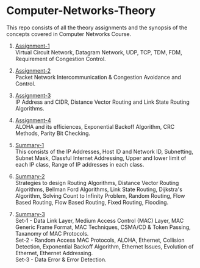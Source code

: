 # Computer-Networks-Theory
This repo consists of all the theory assignments and the synopsis of the concepts covered in Computer Networks Course.

1. [Assignment-1](https://github.com/rishitsaiya/Computer-Networks-Theory/tree/master/Assignment-1) </br>
    Virtual Circuit Network, Datagram Network, UDP, TCP, TDM, FDM, Requirement of Congestion Control.

2. [Assignment-2](https://github.com/rishitsaiya/Computer-Networks-Theory/tree/master/Assignment-2)</br>
    Packet Network Intercommunication & Congestion Avoidance and Control.

3. [Assignment-3](https://github.com/rishitsaiya/Computer-Networks-Theory/tree/master/Assignment-3)</br>
    IP Address and CIDR, Distance Vector Routing and Link State Routing Algorithms.

4. [Assignment-4](https://github.com/rishitsaiya/Computer-Networks-Theory/tree/master/Assignment-4)</br>
    ALOHA and its efficiences, Exponential Backoff Algorithm, CRC Methods, Parity Bit Checking.

5. [Summary-1](https://github.com/rishitsaiya/Computer-Networks-Theory/tree/master/Summary-1)</br>
    This consists of the IP Addresses, Host ID and Network ID, Subnetting, Subnet Mask, Classful Internet Addressing, Upper and lower limit of each IP class, Range of IP addresses in each class.

6. [Summary-2](https://github.com/rishitsaiya/Computer-Networks-Theory/tree/master/Summary-2)</br>
    Strategies to design Routing Algorithms, Distance Vector Routing Algorithms, Bellman Ford Algorithms, Link State Routing, Dijkstra's Algorithm, Solving Count to Infinity Problem, Random Routing, Flow Based Routing, Flow Based Routing, Fixed Routing, Flooding.

7. [Summary-3](https://github.com/rishitsaiya/Computer-Networks-Theory/tree/master/Summary-3)</br>
    Set-1 - Data Link Layer, Medium Access Control (MAC) Layer, MAC Generic Frame Format, MAC Techniques, CSMA/CD & Token Passing, Taxanomy of MAC Protocols. </br>
    Set-2 - Random Access MAC Protocols, ALOHA, Ethernet, Collision Detection, Exponential Backoff Algorithm, Ethernet Issues, Evolution of Ethernet, Ethernet Addressing. </br>
    Set-3 - Data Error & Error Detection.
